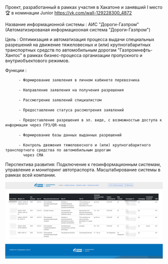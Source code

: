 Проект, разработанный в рамках участия в Хакатоне и занявший I место🏆 в номинации Junior
https://vk.com/wall-129228300_4872

Название информационной системы : АИС "Дороги-Газпром" (Автоматизированая информациооная система "Дороги-Газпром") 


Цель : Оптимизация и автоматизация процесса выдачи специальных разрешений на движение тяжеловесных и (или) 
       крупногабаритных транспортных средств по автомобильным дорогам "Газпромнефть-Хантос" в рамках бизнес-процесса 
       организации пропускного и внутриобъектового режимов.

Функции :


          - Формирование заявления в личном кабинете перевозчика

          - Направление заявления на получения разрешения

          - Рассмотрение заявлений спициалистом

          - Предоставление статуса рассмотрения заявлений
 
          - Предоставление разрешения в эл. виде, с возможностью доступа к информации через ГРЗ/QR-код

          - Формирование базы данных выданных разрешений 

          - Контроль двежения тяжеловесного и (или) крупногабаритного транспортного средства по автомобильным дорогам 
            через СМА  

Перспектива развития: Подключение к геоинформационным системам, управление  и мониторинг  автотраспорта. Масштабирование 
                       системы в рамках всей компании.  


<img src ="https://raw.githubusercontent.com/albannikov/Gazprom/main/public/img/gp.jpg">

